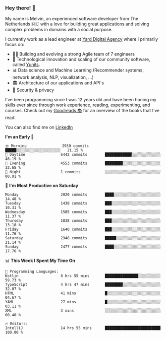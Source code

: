 ### Hey there! 👋

My name is Melvin, an experienced software developer from The Netherlands 🇳🇱 with a love for building great applications and solving complex problems in domains with a social purpose. 

I currently work as a lead engineer at [Yard Digital Agency](https://github.com/yardinternet) where I primarily focus on:

* 👏🏼 Building and evolving a strong Agile team of 7 engineers
* 🚀 Technological innovation and scaling of our community software, called [Yunits](https://www.yunits.com/).
* 📊 Data science and Machine Learning (Recommender systems, network analysis, NLP, visualization, ...)
* 🏛 Architecture of our applications and API's
* 🔐 Security & privacy

I've been programming since I was 12 years old and have been honing my skills ever since through work experience, reading, experimenting, and courses.
Check out my [Goodreads 📚](https://goodreads.com/melvinkoopmans) for an overview of the books that I've read. 

You can also find me on [LinkedIn](https://www.linkedin.com/in/melvinkoopmans)

<!--START_SECTION:waka-->
**I'm an Early 🐤** 

```text
🌞 Morning                2950 commits        █████░░░░░░░░░░░░░░░░░░░░   21.15 % 
🌆 Daytime                6442 commits        ████████████░░░░░░░░░░░░░   46.19 % 
🌃 Evening                4553 commits        ████████░░░░░░░░░░░░░░░░░   32.65 % 
🌙 Night                  1 commits           ░░░░░░░░░░░░░░░░░░░░░░░░░   00.01 % 
```
📅 **I'm Most Productive on Saturday** 

```text
Monday                   2020 commits        ████░░░░░░░░░░░░░░░░░░░░░   14.48 % 
Tuesday                  1438 commits        ███░░░░░░░░░░░░░░░░░░░░░░   10.31 % 
Wednesday                1585 commits        ███░░░░░░░░░░░░░░░░░░░░░░   11.37 % 
Thursday                 1838 commits        ███░░░░░░░░░░░░░░░░░░░░░░   13.18 % 
Friday                   1640 commits        ███░░░░░░░░░░░░░░░░░░░░░░   11.76 % 
Saturday                 2948 commits        █████░░░░░░░░░░░░░░░░░░░░   21.14 % 
Sunday                   2477 commits        ████░░░░░░░░░░░░░░░░░░░░░   17.76 % 
```


📊 **This Week I Spent My Time On** 

```text
💬 Programming Languages: 
Kotlin                   8 hrs 55 mins       ███████████████░░░░░░░░░░   59.73 % 
TypeScript               4 hrs 47 mins       ████████░░░░░░░░░░░░░░░░░   32.07 % 
HTML                     41 mins             █░░░░░░░░░░░░░░░░░░░░░░░░   04.67 % 
YAML                     27 mins             █░░░░░░░░░░░░░░░░░░░░░░░░   03.11 % 
XML                      3 mins              ░░░░░░░░░░░░░░░░░░░░░░░░░   00.40 % 

🔥 Editors: 
IntelliJ                 14 hrs 55 mins      █████████████████████████   100.00 % 
```


<!--END_SECTION:waka-->
